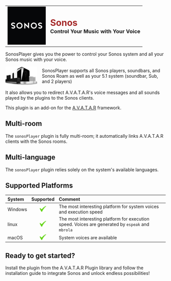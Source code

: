 <table style="border: none;">
  <tr>
    <td style="border: none;"><img src="sonosPlayer/assets/images/sonosPlayer.png" alt="sonosPlayer Logo" width="120"></td>
    <td style="border: none;">
      <h1 style="margin: 0;color: brown;">Sonos</h1>
      <h3 style="margin: 0;">Control Your Music with Your Voice</h3>
    </td>
  </tr>
</table>

SonosPlayer gives you the power to control your Sonos system and all your Sonos music with your voice.

<div style="display: flex; align-items: center;">
    <img src="sonosPlayer/documentation/sources/docs/img/allPlayers.png" alt="sonosPlayer" style="width: 100px; margin-right: 15px;">
    <p style="margin: 0;">SonosPlayer supports all Sonos players, soundbars, and Sonos Roam as well as your 5.1 system (soundbar, Sub, and 2 players)</p>
</div>

It also allows you to redirect A.V.A.T.A.R's voice messages and all sounds played by the plugins to the Sonos clients.

This plugin is an add-on for the [A.V.A.T.A.R](https://avatar-home-automation.github.io/docs) framework. 

## Multi-room

The `sonosPlayer` plugin is fully multi-room; it automatically links A.V.A.T.A.R clients with the Sonos rooms.

## Multi-language

The `sonosPlayer` plugin relies solely on the system's available languages.

## Supported Platforms

| System | Supported | Comment |
|:-------|:---------:|:--------|
| Windows | ![ok](sonosPlayer/documentation/sources/docs/img/ok.png) | The most interesting platform for system voices and execution speed |
| linux   | ![ok](sonosPlayer/documentation/sources/docs/img/ok.png) | The most interesting platform for execution speed. Voices are generated by `espeak` and `mbrola`|
| macOS | ![ok](sonosPlayer/documentation/sources/docs/img/ok.png) | System voices are available |


## Ready to get started? 
Install the plugin from the A.V.A.T.A.R Plugin library and follow the installation guide to integrate Sonos and unlock endless possibilities!